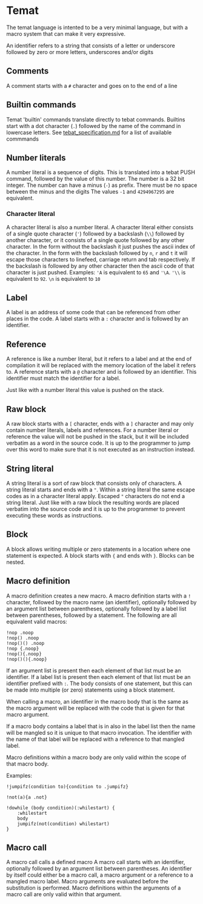 
# Temat

The temat language is intented to be a very minimal language, but with a macro system that can make it very expressive.

An identifier refers to a string that consists of a letter or underscore followed by zero or more letters, underscores and/or digits

## Comments

A comment starts with a `#` character and goes on to the end of a line

## Builtin commands

Temat 'builtin' commands translate directly to tebat commands.
Builtins start with a dot character (`.`) followed by the name of the command in lowercase letters.
See [tebat_specification.md](tebat_specification.md) for a list of available commmands

## Number literals

A number literal is a sequence of digits.
This is translated into a tebat PUSH command, followed by the value of this number.
The number is a 32 bit integer.
The number can have a minus (`-`) as prefix.
There must be no space between the minus and the digits
The values `-1` and `4294967295` are equivalent.

### Character literal

A character literal is also a number literal.
A character literal either consists of a single quote character (`'`) followed by a backslash (`\\`) followed by another character, or it consists of a single quote followed by any other character.
In the form without the backslash it just pushes the ascii index of the character.
In the form with the backslash followed by `n`, `r` and `t` it will escape those characters to linefeed, carriage return and tab respectively.
If the backslash is followed by any other character then the ascii code of that character is just pushed.
Examples: `'A` is equivalent to `65` and `'\A`. `'\\` is equivalent to `92`. `\n` is equivalent to `10`

## Label

A label is an address of some code that can be referenced from other places in the code.
A label starts with a `:` character and is followed by an identifier.

## Reference

A reference is like a number literal, but it refers to a label and at the end of compilation it will be replaced with the memory location of the label it refers to.
A reference starts with a `@` character and is followed by an identifier.
This identifier must match the identifier for a label.

Just like with a number literal this value is pushed on the stack.

## Raw block

A raw block starts with a `[` character, ends with a `]` character and may only contain number literals, labels and references.
For a number literal or reference the value will not be pushed in the stack, but it will be included verbatim as a word in the source code.
It is up to the programmer to jump over this word to make sure that it is not executed as an instruction instead.

## String literal

A string literal is a sort of raw block that consists only of characters.
A string literal starts and ends with a `"`.
Within a string literal the same escape codes as in a character literal apply.
Escaped `"` characters do not end a string literal.
Just like with a raw block the resulting words are placed verbatim into the source code and it is up to the programmer to prevent executing these words as instructions.

## Block

A block allows writing multiple or zero statements in a location where one statement is expected.
A block starts with `{` and ends with `}`.
Blocks can be nested.

## Macro definition

A macro definition creates a new macro.
A macro definition starts with a `!` character, followed by the macro name (an identifier), optionally followed by an argument list between parentheses, optionally followed by a label list between parentheses, followed by a statement.
The following are all equivalent valid macros:

	!nop .noop
	!nop() .noop
	!nop()() .noop
	!nop {.noop}
	!nop(){.noop}
	!nop()(){.noop}

If an argument list is present then each element of that list must be an identifier.
If a label list is present then each element of that list must be an identifier prefixed with `:`.
The body consists of one statement, but this can be made into multiple (or zero) statements using a block statement.

When calling a macro, an identifier in the macro body that is the same as the macro argument will be replaced with the code that is given for that macro argument.

If a macro body contains a label that is in also in the label list then the name will be mangled so it is unique to that macro invocation.
The identifier with the name of that label will be replaced with a reference to that mangled label.

Macro definitions within a macro body are only valid within the scope of that macro body.

Examples:

	!jumpifz(condition to){condition to .jumpifz}
	
	!not(a){a .not}
	
	!dowhile (body condition)(:whilestart) {
		:whilestart
		body
		jumpifz(not(condition) whilestart)
	}


## Macro call

A macro call calls a defined macro
A macro call starts with an identifier, optionally followed by an argument list between parentheses.
An identifier by itself could either be a macro call, a macro argument or a reference to a mangled macro label.
Macro arguments are evaluated before the substitution is performed.
Macro definitions within the arguments of a macro call are only valid within that argument.

